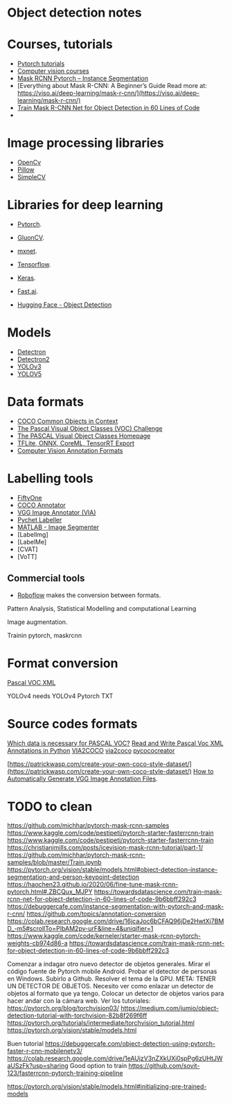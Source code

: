 # Object detection notes

# Courses, tutorials
* [Pytorch tutorials](https://pytorch.org/tutorials/)
* [Computer vision courses](https://github.com/dlmacedo/starter-academic/blob/master/content/courses/deeplearning/computer_vision.md)
* [Mask RCNN Pytorch – Instance Segmentation](https://learnopencv.com/mask-r-cnn-instance-segmentation-with-pytorch/)
* [Everything about Mask R-CNN: A Beginner’s Guide Read more at: https://viso.ai/deep-learning/mask-r-cnn/](https://viso.ai/deep-learning/mask-r-cnn/)
* [Train Mask R-CNN Net for Object Detection in 60 Lines of Code](https://towardsdatascience.com/train-mask-rcnn-net-for-object-detection-in-60-lines-of-code-9b6bbff292c3)
* 

# Image processing libraries
* [OpenCv](https://opencv.org/)
* [Pillow](https://pypi.org/project/Pillow/)
* [SimpleCV](tutorial.simplecv.org/)


# Libraries for deep learning
* [Pytorch](https://pytorch.org/).
* [GluonCV](https://cv.gluon.ai/).
* [mxnet](https://mxnet.apache.org/).  
* [Tensorflow](https://www.tensorflow.org/).
* [Keras]().
* [Fast.ai]().


* [Hugging Face - Object Detection](https://huggingface.co/tasks/object-detection)

# Models
* [Detectron](https://github.com/facebookresearch/Detectron)
* [Detectron2](https://github.com/facebookresearch/detectron2)
* [YOLOv3](https://github.com/ultralytics/yolov3)
* [YOLOV5](https://github.com/ultralytics/yolov5)


# Data formats
* [COCO Common Objects in Context](https://cocodataset.org/)
* [The Pascal Visual Object Classes (VOC) Challenge](https://link.springer.com/article/10.1007/s11263-009-0275-4)
* [The PASCAL Visual Object Classes Homepage](http://host.robots.ox.ac.uk/pascal/VOC/)  
* [TFLite, ONNX, CoreML, TensorRT Export](https://github.com/ultralytics/yolov5/issues/251)
* [Computer Vision Annotation Formats](https://roboflow.com/formats?ref=roboflow-blog)

# Labelling tools
* [FiftyOne](https://voxel51.com/fiftyone/)
* [COCO Annotator](https://github.com/jsbroks/coco-annotator)
* [VGG Image Annotator (VIA)](https://www.robots.ox.ac.uk/~vgg/software/via/)
* [Pychet Labeller](https://github.com/acfr/pychetlabeller/)
* [MATLAB - Image Segmenter](https://www.mathworks.com/help/images/image-segmentation-using-the-image-segmenter-app.html)
* [LabelImg]
* [LabelMe]
* [CVAT]
* [VoTT]


## Commercial tools
* [Roboflow](https://roboflow.com/) makes the conversion between formats.


Pattern Analysis, Statistical Modelling and computational Learning


Image augmentation.

Trainin pytorch, maskrcnn

# Format conversion
[Pascal VOC XML](https://roboflow.com/formats/pascal-voc-xml)

YOLOv4 needs YOLOv4 Pytorch TXT


# Source codes formats
[Which data is necessary for PASCAL VOC?](https://datascience.stackexchange.com/questions/113069/which-data-is-necessary-for-pascal-voc)
[Read and Write Pascal Voc XML Annotations in Python](https://mlhive.com/2022/02/read-and-write-pascal-voc-xml-annotations-in-python)
[VIA2COCO](https://github.com/woctezuma/VIA2COCO)
[via2coco](https://github.com/codingwolfman/VIA2COCO)
[pycococreator](https://github.com/waspinator/pycococreator/)


[https://patrickwasp.com/create-your-own-coco-style-dataset/](https://patrickwasp.com/create-your-own-coco-style-dataset/)
[How to Automatically Generate VGG Image Annotation Files](https://towardsdatascience.com/how-to-automatically-generate-vgg-image-annotation-files-41d226e6d85).

# TODO to clean
https://github.com/michhar/pytorch-mask-rcnn-samples
https://www.kaggle.com/code/pestipeti/pytorch-starter-fasterrcnn-train
https://www.kaggle.com/code/pestipeti/pytorch-starter-fasterrcnn-train
https://christianjmills.com/posts/icevision-mask-rcnn-tutorial/part-1/
https://github.com/michhar/pytorch-mask-rcnn-samples/blob/master/Train.ipynb
https://pytorch.org/vision/stable/models.html#object-detection-instance-segmentation-and-person-keypoint-detection
https://haochen23.github.io/2020/06/fine-tune-mask-rcnn-pytorch.html#.ZBCQux_MJPY
https://towardsdatascience.com/train-mask-rcnn-net-for-object-detection-in-60-lines-of-code-9b6bbff292c3
https://debuggercafe.com/instance-segmentation-with-pytorch-and-mask-r-cnn/
https://github.com/topics/annotation-conversion
https://colab.research.google.com/drive/16jcaJoc6bCFAQ96jDe2HwtXj7BMD_-m5#scrollTo=PIbAM2pv-urF&line=4&uniqifier=1
https://www.kaggle.com/code/kerneler/starter-mask-rcnn-pytorch-weights-cb974d86-a
https://towardsdatascience.com/train-mask-rcnn-net-for-object-detection-in-60-lines-of-code-9b6bbff292c3


Comenzar a indagar otro nuevo detector de objetos generales. Mirar el código fuente de Pytorch mobile Android.
Probar el detector de personas en Windows. Subirlo a Github.
Resolver el tema de la GPU.
META: TENER UN DETECTOR DE OBJETOS. Necesito ver como enlazar un detector de objetos al formato que ya tengo. Colocar un detector de objetos varios para hacer andar con la cámara web.
Ver los tutoriales:
https://pytorch.org/blog/torchvision03/
https://medium.com/jumio/object-detection-tutorial-with-torchvision-82b8f269f6ff
https://pytorch.org/tutorials/intermediate/torchvision_tutorial.html
https://pytorch.org/vision/stable/models.html


Buen tutorial
https://debuggercafe.com/object-detection-using-pytorch-faster-r-cnn-mobilenetv3/
https://colab.research.google.com/drive/1eAUjzV3nZXkUXi0spPg6zUHtJWaUSzFk?usp=sharing
Good option to train
https://github.com/sovit-123/fasterrcnn-pytorch-training-pipeline


https://pytorch.org/vision/stable/models.html#initializing-pre-trained-models

